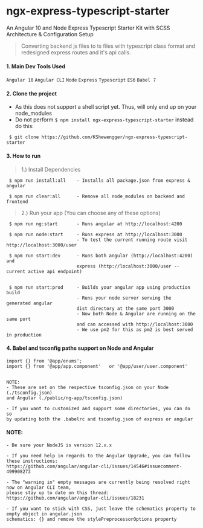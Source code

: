# ngx-express-typescript-starter
An Angular 10 and Node Express Typescript Starter Kit with SCSS Architecture & Configuration Setup

> Converting backend js files to ts files with typescript class format and redesigned express routes and it's api calls.

#### 1. Main Dev Tools Used
`Angular 10` `Angular CLI` `Node` `Express` `Typescript` `ES6` `Babel 7`

#### 2. Clone the project
- As this does not support a shell script yet. Thus, will only end up on your node_modules
- Do not perform `$ npm install ngx-express-typescript-starter` instead do this:

` $ git clone https://github.com/KShewengger/ngx-express-typescript-starter`

#### 3. How to run

> 1.) Install Dependencies
````
 $ npm run install:all    - Installs all package.json from express & angular

 $ npm run clear:all      - Remove all node_modules on backend and frontend
````

> 2.) Run your app (You can choose any of these options)
```
 $ npm run ng:start       - Runs angular at http://localhost:4200

 $ npm run node:start     - Runs express at http://localhost:3000
                          - To test the current running route visit http://localhost:3000/user
 
 $ npm run start:dev      - Runs both angular (http://localhost:4200) and 
                          express (http://localhost:3000/user -- current active api endpoint)
        

 $ npm run start:prod     - Builds your angular app using production build 
                          - Runs your node server serving the generated angular 
                          dist directory at the same port 3000
                          - Now both Node & Angular are running on the same port 
                          and can accessed with http://localhost:3000
                          - We use pm2 for this as pm2 is best served in production
````

#### 4. Babel and tsconfig paths support on Node and Angular

```
import {} from '@app/enums';
import {} from '@app/app.component'   or '@app/user/user.component'


NOTE:
- These are set on the respective tsconfig.json on your Node (./tsconfig.json) 
and Angular (./public/ng-app/tsconfig.json)

- If you want to customized and support some directories, you can do so 
by updating both the .babelrc and tsconfig.json of express or angular
```
 #### NOTE:
```
- Be sure your NodeJS is version 12.x.x 

- If you need help in regards to the Angular Upgrade, you can follow these instructions:
https://github.com/angular/angular-cli/issues/14546#issuecomment-499908273

- The "warning in" empty messages are currently being resolved right now on Angular CLI team,
please stay up to date on this thread: https://github.com/angular/angular-cli/issues/18231

- If you want to stick with CSS, just leave the schematics property to empty object in angular.json
schematics: {} and remove the stylePreprocessorOptions property
```


